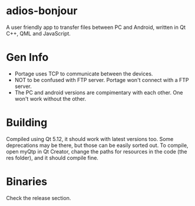 # adios-bonjour
A user friendly app to transfer files between PC and Android, written in Qt C++, QML and JavaScript.

# Gen Info
- Portage uses TCP to communicate between the devices.
- NOT to be confused with FTP server. Portage won't connect with a FTP server.
- The PC and android versions are compimentary with each other. One won't work without the other.

# Building
Compiled using Qt 5.12, it should work with latest versions too. Some deprecations may be there, but those can be easily sorted out.
To compile, open myQtp in Qt Creator, change the paths for resources in the code (the res folder), and it should compile fine.

# Binaries
Check the release section.
